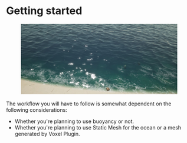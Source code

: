 # Getting started

<figure><img src="../../.gitbook/assets/image.png" alt=""><figcaption></figcaption></figure>

The workflow you will have to follow is somewhat dependent on the following considerations:

* Whether you're planning to use buoyancy or not.
* Whether you're planning to use Static Mesh for the ocean or a mesh generated by Voxel Plugin.

